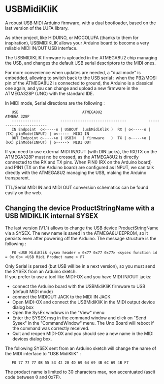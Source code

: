 # USBMidiKliK
A robust USB MIDI Arduino firmware, with a dual bootloader, based on the last version of the LUFA library.

As other project, like HIDUINO, or MOCOLUFA (thanks to them for inspiration), USBMIDIKLIK allows your Arduino board to become a very reliable MIDI IN/OUT USB interface.  

The USBMIDIKLIK firmware is uploaded in the ATMEGA8U2 chip managing the USB, and changes the default USB serial descriptors to the MIDI ones. 

For more convenience when updates are needed, a "dual mode" is embedded, allowing to switch back to the USB serial : when the PB2/MOSI pin of the ATMEGA8U2 is connected to ground, the Arduino is a classical one again, and you can change and upload a new firmware in the ATMEGA328P (UNO) with the standard IDE.

In MIDI mode, Serial directions are the following :

       USB                             ATMEGA8U2                           ATMEGA 328P
       -------------         ------------------------------          ------------------------
       IN Endpoint  o<-----o | USBOUT  (usbMidiKliK )  RX | o<-----o |  (TX) pinMode(INPUT) | o<-----  MIDI IN
       OUT Endpoint o----->o | USBIN   ( firmware   )  TX | o----->o |  (RX) pinMode(INPUT) | o----->  MIDI OUT   

If you need to use external MIDI IN/OUT (with DIN jacks), the RX/TX on the ATMEGA328P must no be crossed, as the ATMEGA8U2 is directly connected to the RX and TX pins.  When PIN0 (RX on the Arduino board) and PIN1 (TX on the Arduino board) are configured as INPUT, we can talk directly with the ATMEGA8U2 managing the USB, making the Arduino transparent.

TTL/Serial MIDI IN and MIDI OUT conversion schematics can be found easily on the web.
  
## Changing the device ProductStringName with a USB MIDIKLIK internal SYSEX

The last version (V1.1) allows to change the USB device ProductStringName via a SYSEX. The new name is saved in the ATMEGA8U EEPROM, so it persists even after powering off the Arduino.   The message structure is the following :

       F0 <USB MidiKlik sysex header = 0x77 0x77 0x77> <sysex function id = 0x 0b> <USB Midi Product name > F7

Only Serial is parsed (but USB will be in a next version), so you must send the SYSEX from an Arduino sketch.  
If you prefer to use a tool like MIDI-OX and you have MIDI IN/OUT jacks: 
- connect the Arduino board with the USBMidiKliK firmware to USB (default MIDI mode)
- connect the MIDIOUT JACK to the MIDI IN JACK
- Open MIDI-OX and connect the USBMidiKliK in the MIDI output device dialog box
- Open the SysEx windows in the "View" menu
- Enter the SYSEX msg in the command window and click on "Send Sysex" in the "CommandWindow" menu.  The Uno Board will reboot if the command was correctly received.
- Quit and reopen MIDI-OX and you should see a new name in the MIDI devices dialog box.

The following SYSEX sent from an Arduino sketch will change the name of the MIDI interface to "USB MidiKliK" :

       F0 77 77 77 0B 55 53 42 20 4D 69 64 69 4B 6C 69 4B F7

The product name is limited to 30 characters max, non accentuated (ascii code between 0 and 0x7F).



